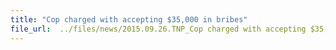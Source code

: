 ```yaml
---
title: "Cop charged with accepting $35,000 in bribes"
file_url:  ../files/news/2015.09.26.TNP_Cop charged with accepting $35,000 in bribes.pdf
---
```

